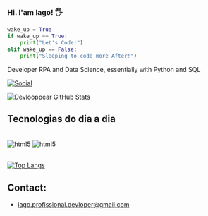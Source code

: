 ### Hi. I'am Iago! 🖐️

```python
wake_up = True
if wake_up == True:
    print("Let's Code!")
elif wake_up == False:
    print("Sleeping to code more After!")
```
Developer RPA and Data Science, 
essentially with Python and SQL

[![Social](https://img.shields.io/badge/LinkedIn-0077B5?style=for-the-badge&logo=linkedin&logoColor=white)](https://www.linkedin.com/in/iago-silva-42130b209/)

![Devlooppear GitHub Stats](https://github-readme-stats.vercel.app/api?username=devlooppear&show_icons=true&theme=dark)

## Tecnologias do dia a dia

<div style="display: inline_block"><br/>
    <img align="center" alt="html5" src="https://img.shields.io/badge/Python-3776AB?style=for-the-badge&logo=python&logoColor=white"/>
    <img align="center" alt="html5" src="https://img.shields.io/badge/PostgreSQL-316192?style=for-the-badge&logo=postgresql&logoColor=white"/>
</div><br/>

[![Top Langs](https://github-readme-stats.vercel.app/api/top-langs/?username=devlooppear&show_icons=true&theme=dark)](https://github.com/devlooppear/github-readme-stats)

## Contact:
- iago.profissional.devloper@gmail.com

